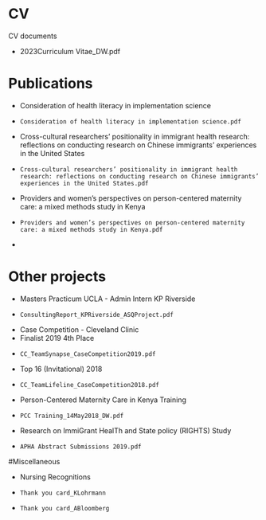 # CV
CV documents
- 2023Curriculum Vitae_DW.pdf

# Publications
- Consideration of health literacy in implementation science
-     Consideration of health literacy in implementation science.pdf
- Cross-cultural researchers’ positionality in immigrant health research: reflections on conducting research on Chinese immigrants’ experiences in the United States
-     Cross-cultural researchers’ positionality in immigrant health research: reflections on conducting research on Chinese immigrants’ experiences in the United States.pdf
- Providers and women’s perspectives on person-centered maternity care: a mixed methods study in Kenya    
-     Providers and women’s perspectives on person-centered maternity care: a mixed methods study in Kenya.pdf
-     

# Other projects 
- Masters Practicum UCLA - Admin Intern KP Riverside
-     ConsultingReport_KPRiverside_ASQProject.pdf
- Case Competition - Cleveland Clinic
-   Finalist 2019 4th Place
-     CC_TeamSynapse_CaseCompetition2019.pdf
-   Top 16 (Invitational) 2018
-     CC_TeamLifeline_CaseCompetition2018.pdf
- Person-Centered Maternity Care in Kenya Training
-     PCC Training_14May2018_DW.pdf
- Research on ImmiGrant HealTh and State policy (RIGHTS) Study
-     APHA Abstract Submissions 2019.pdf

#Miscellaneous
- Nursing Recognitions
-     Thank you card_KLohrmann
-     Thank you card_ABloomberg
